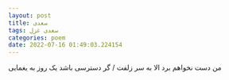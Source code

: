 ```yaml
---
layout: post
title: سعدی
tags: سعدی غزل
categories: poem
date: 2022-07-16 01:49:03.224154
---
```


من دست نخواهم برد الا به سر زلفت / گر دسترسی باشد یک روز به یغمایی